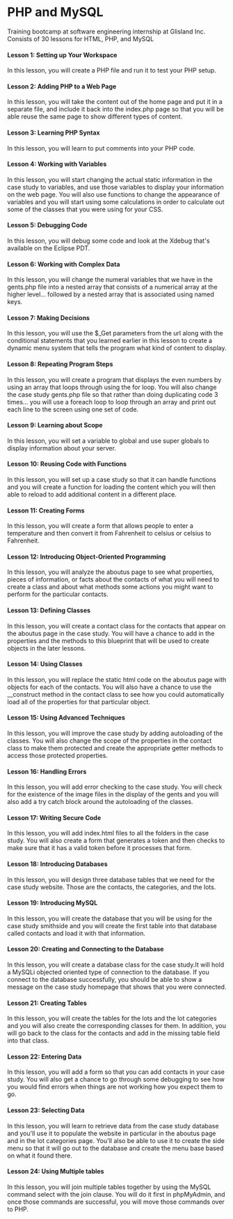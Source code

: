 # PHP and MySQL
Training bootcamp at software engineering internship at Glisland Inc. \
Consists of 30 lessons for HTML, PHP, and MySQL
#### Lesson 1: Setting up Your Workspace
In this lesson, you will create a PHP file and run it to test your PHP setup.

#### Lesson 2: Adding PHP to a Web Page
In this lesson, you will take the content out of the home page and put it in a separate file, and include it back into the index.php page so that you will be able reuse the same page to show different types of content.

#### Lesson 3: Learning PHP Syntax
In this lesson, you will learn to put comments into your PHP code.

#### Lesson 4: Working with Variables
In this lesson, you will start changing the actual static information in the case study to variables, and use those variables to display your information on the web page. You will also use functions to change the appearance of variables and you will start using some calculations in order to calculate out some of the classes that you were using for your CSS.

#### Lesson 5: Debugging Code
In this lesson, you will debug some code and look at the Xdebug that's available on the Eclipse PDT.

#### Lesson 6: Working with Complex Data
In this lesson, you will change the numeral variables that we have in the gents.php file into a nested array that consists of a numerical array at the higher level... followed by a nested array that is associated using named keys.

#### Lesson 7: Making Decisions
In this lesson, you will use the $\_Get parameters from the url along with the conditional statements that you learned earlier in this lesson to create a dynamic menu system that tells the program what kind of content to display.

#### Lesson 8: Repeating Program Steps
In this lesson, you will create a program that displays the even numbers by using an array that loops through using the for loop. You will also change the case study gents.php file so that rather than doing duplicating code 3 times... you will use a foreach loop to loop through an array and print out each line to the screen using one set of code.

#### Lesson 9: Learning about Scope
In this lesson, you will set a variable to global and use super globals to display information about your server.

#### Lesson 10: Reusing Code with Functions
In this lesson, you will set up a case study so that it can handle functions and you will create a function for loading the content which you will then able to reload to add additional content in a different place.

#### Lesson 11: Creating Forms
In this lesson, you will create a form that allows people to enter a temperature and then convert it from Fahrenheit to celsius or celsius to Fahrenheit.

#### Lesson 12: Introducing Object-Oriented Programming
In this lesson, you will analyze the aboutus page to see what properties, pieces of information, or facts about the contacts of what you will need to create a class and about what methods some actions you might want to perform for the particular contacts.

#### Lesson 13: Defining Classes
In this lesson, you will create a contact class for the contacts that appear on the aboutus page in the case study. You will have a chance to add in the properties and the methods to this blueprint that will be used to create objects in the later lessons.

#### Lesson 14: Using Classes
In this lesson, you will replace the static html code on the aboutus page with objects for each of the contacts. You will also have a chance to use the \__construct method in the contact class to see how you could automatically load all of the properties for that particular object.

#### Lesson 15: Using Advanced Techniques
In this lesson, you will improve the case study by adding autoloading of the classes. You will also change the scope of the properties in the contact class to make them protected and create the appropriate getter methods to access those protected properties.

#### Lesson 16: Handling Errors
In this lesson, you will add error checking to the case study. You will check for the existence of the image files in the display of the gents and you will also add a try catch block around the autoloading of the classes.

#### Lesson 17: Writing Secure Code
In this lesson, you will add index.html files to all the folders in the case study. You will also create a form that generates a token and then checks to make sure that it has a valid token before it processes that form.

#### Lesson 18: Introducing Databases
In this lesson, you will design three database tables that we need for the case study website. Those are the contacts, the categories, and the lots.

#### Lesson 19: Introducing MySQL
In this lesson, you will create the database that you will be using for the case study smithside and you will create the first table into that database called contacts and load it with that information.

#### Lesson 20: Creating and Connecting to the Database
In this lesson, you will create a database class for the case study.It will hold a MySQLi objected oriented type of connection to the database. If you connect to the database successfully, you should be able to show a message on the case study homepage that shows that you were connected.

#### Lesson 21: Creating Tables
In this lesson, you will create the tables for the lots and the lot categories and you will also create the corresponding classes for them. In addition, you will go back to the class for the contacts and add in the missing table field into that class.

#### Lesson 22: Entering Data
In this lesson, you will add a form so that you can add contacts in your case study. You will also get a chance to go through some debugging to see how you would find errors when things are not working how you expect them to go.

#### Lesson 23: Selecting Data
In this lesson, you will learn to retrieve data from the case study database and you'll use it to populate the website in particular in the aboutus page and in the lot categories page. You'll also be able to use it to create the side menu so that it will go out to the database and create the menu base based on what it found there.

#### Lesson 24: Using Multiple tables
In this lesson, you will join multiple tables together by using the MySQL command select with the join clause. You will do it first in phpMyAdmin, and once those commands are successful, you will move those commands over to PHP.
